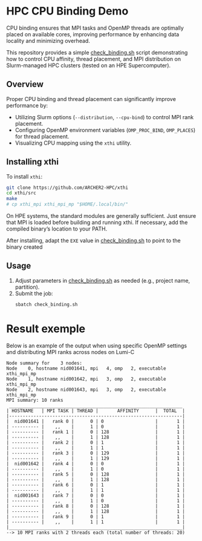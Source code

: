 # HPC CPU Binding Demo

CPU binding ensures that MPI tasks and OpenMP threads are optimally placed on available cores, improving performance by enhancing data locality and minimizing overhead.

This repository provides a simple [check_binding.sh](./check_binding.sh) script demonstrating how to control CPU affinity, thread placement, and MPI distribution on Slurm-managed HPC clusters (tested on an HPE Supercomputer).

## Overview

Proper CPU binding and thread placement can significantly improve performance by:
- Utilizing Slurm options (`--distribution`, `--cpu-bind`) to control MPI rank placement.
- Configuring OpenMP environment variables (`OMP_PROC_BIND`, `OMP_PLACES`) for thread placement.
- Visualizing CPU mapping using the `xthi` utility.

## Installing xthi

To install `xthi`:

```bash
git clone https://github.com/ARCHER2-HPC/xthi
cd xthi/src
make
# cp xthi_mpi xthi_mpi_mp "$HOME/.local/bin/"
```


On HPE systems, the standard modules are generally sufficient. Just ensure that MPI is loaded before building and running xthi.
If necessary, add the compiled binary’s location to your PATH.


After installing, adapt the `EXE` value in [check_binding.sh](./check_binding.sh) to point to the binary created
## Usage

1. Adjust parameters in [check_binding.sh](./check_binding.sh) as needed (e.g., project name, partition).
2. Submit the job:
   ```bash
   sbatch check_binding.sh
   ```


# Result exemple
Below is an example of the output when using specific OpenMP settings and distributing MPI ranks across nodes on Lumi-C

```
Node summary for    3 nodes:
Node    0, hostname nid001641, mpi   4, omp   2, executable xthi_mpi_mp
Node    1, hostname nid001642, mpi   3, omp   2, executable xthi_mpi_mp
Node    2, hostname nid001643, mpi   3, omp   2, executable xthi_mpi_mp
MPI summary: 10 ranks 
 ________________________________________________________________
| HOSTNAME   | MPI TASK | THREAD |       AFFINITY      |  TOTAL  |
|----------------------------------------------------------------|
|  nid001641 |   rank 0 |      0 | 0                   |       1 |
| ---------- |    ,,    |      1 | 0                   |       1 |
| ---------- |   rank 1 |      0 | 128                 |       1 |
| ---------- |    ,,    |      1 | 128                 |       1 |
| ---------- |   rank 2 |      0 | 1                   |       1 |
| ---------- |    ,,    |      1 | 1                   |       1 |
| ---------- |   rank 3 |      0 | 129                 |       1 |
| ---------- |    ,,    |      1 | 129                 |       1 |
|  nid001642 |   rank 4 |      0 | 0                   |       1 |
| ---------- |    ,,    |      1 | 0                   |       1 |
| ---------- |   rank 5 |      0 | 128                 |       1 |
| ---------- |    ,,    |      1 | 128                 |       1 |
| ---------- |   rank 6 |      0 | 1                   |       1 |
| ---------- |    ,,    |      1 | 1                   |       1 |
|  nid001643 |   rank 7 |      0 | 0                   |       1 |
| ---------- |    ,,    |      1 | 0                   |       1 |
| ---------- |   rank 8 |      0 | 128                 |       1 |
| ---------- |    ,,    |      1 | 128                 |       1 |
| ---------- |   rank 9 |      0 | 1                   |       1 |
| ---------- |    ,,    |      1 | 1                   |       1 |
|________________________________________________________________|
--> 10 MPI ranks with 2 threads each (total number of threads: 20)
```
